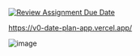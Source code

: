 [![Review Assignment Due Date](https://classroom.github.com/assets/deadline-readme-button-22041afd0340ce965d47ae6ef1cefeee28c7c493a6346c4f15d667ab976d596c.svg)](https://classroom.github.com/a/-DxMF8bJ)


https://v0-date-plan-app.vercel.app/

![image](https://github.com/user-attachments/assets/3ea64960-3d1d-4eeb-b9cb-83184da3a8d6)
